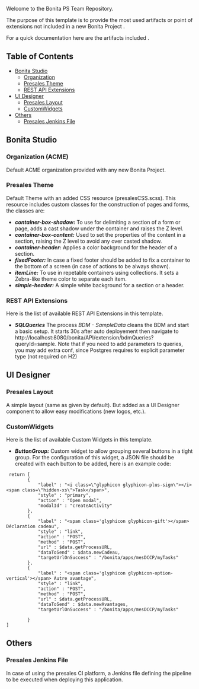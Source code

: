 Welcome to the Bonita PS Team Repository.

The purpose of this template is to provide the most used artifacts or point of extensions not included in a new Bonita Project .

For a quick documentation here are the artifacts included .

## Table of Contents

- [Bonita Studio](#bonita-studio)
   - [Organization](#organization-acme)
   - [Presales Theme](#presales-theme)
   - [REST API Extensions](#rest-api-extensions)
- [UI Designer](#ui-designer)
   - [Presales Layout](#presales-layout)
   - [CustomWidgets](#customwidgets)
- [Others](#others)
   - [Presales Jenkins File](#presales-jenkins-file)

## Bonita Studio

### Organization (ACME)
Default ACME organization provided with any new Bonita Project.

### Presales Theme
Default Theme with an added CSS resource (presalesCSS.scss). This resource includes custom classes for the construction of pages and forms, the classes are:
- ***container-box-shadow:*** To use for delimiting a section of a form or page, adds a cast shadow under the container and raises the Z level.
- ***container-box-content:*** Used to set the properties of the content in a section, raising the Z level to avoid any over casted shadow.
- ***container-header:*** Applies a color background for the header of a section.
- ***fixedFooter:*** In case a fixed footer should be added to fix a container to the bottom of a screen (in case of actions to be always shown).
- ***itemLine:*** To use in repetable containers using collections. It sets a Zebra-like theme color to separate each item.
- ***simple-header:*** A simple white background for a section or a header.

### REST API Extensions
Here is the list of available REST API Extensions in this template.
- ***SQLQueries*** The process *BDM - SampleData*  cleans the BDM and start a basic setup. It starts 30s after auto deployement 
then navigate to http://localhost:8080/bonita/API/extension/bdmQueries?queryId=sample. Note that if you need to add parameters to queries, you may add extra conf, since Postgres requires to explicit parameter type (not required on H2)

## UI Designer

### Presales Layout
A simple layout (same as given by default). But added as a UI Designer component to allow easy modifications (new logos, etc.).

### CustomWidgets
Here is the list of available Custom Widgets in this template.
- ***ButtonGroup:*** Custom widget to allow grouping several buttons in a tight group. For the configuration of this widget, a JSON file should be created with each button to be added, here is an example code:

```
 return [
        {
            "label" : "<i class=\"glyphicon glyphicon-plus-sign\"></i> <span class=\"hidden-xs\">Task</span>",
            "style" : "primary",
            "action" : "Open modal",
            "modalId" : "createActivity"
        },
        {
            "label" : "<span class='glyphicon glyphicon-gift'></span> Déclaration cadeau",
            "style" : "link",
            "action" : "POST",
            "method" : "POST",
            "url" : $data.getProcessURL,
            "dataToSend" : $data.newCadeau,
            "targetUrlOnSuccess" : "/bonita/apps/mesDCCP/myTasks"
        },
        {
            "label" : "<span class='glyphicon glyphicon-option-vertical'></span> Autre avantage",
            "style" : "link",
            "action" : "POST",
            "method" : "POST",
            "url" : $data.getProcessURL,
            "dataToSend" : $data.newAvantages,
            "targetUrlOnSuccess" : "/bonita/apps/mesDCCP/myTasks"
            
        }
]
```
## Others

### Presales Jenkins File
In case of using the presales CI platform, a Jenkins file defining the pipeline to be executed when deploying this application.
